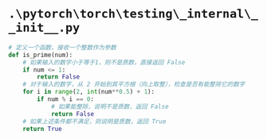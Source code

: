 # `.\pytorch\torch\testing\_internal\__init__.py`

```py
# 定义一个函数，接收一个整数作为参数
def is_prime(num):
    # 如果输入的数字小于等于1，则不是质数，直接返回 False
    if num <= 1:
        return False
    # 对于输入的数字，从 2 开始到其平方根（向上取整），检查是否有能整除它的数字
    for i in range(2, int(num**0.5) + 1):
        if num % i == 0:
            # 如果能整除，说明不是质数，返回 False
            return False
    # 如果上述条件都不满足，则说明是质数，返回 True
    return True
```